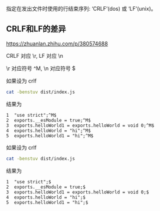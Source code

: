 
指定在发出文件时使用的行结束序列: ‘CRLF’(dos) 或 ‘LF’(unix)。

## CRLF和LF的差异
https://zhuanlan.zhihu.com/p/380574688

CRLF 对应 \r, LF 对应 \n

\r 对应符号 ^M, \n 对应符号 $

如果设为 crlf
```sh
cat -benstuv dist/index.js
```
结果为
```
1  "use strict";^M$
2  exports.__esModule = true;^M$
3  exports.helloWorld1 = exports.helloWorld = void 0;^M$
4  exports.helloWorld = "hi";^M$
5  exports.helloWorld1 = "hi";^M$
```

如果设为 crlf
```sh
cat -benstuv dist/index.js
```
结果为
```
1  "use strict";$
2  exports.__esModule = true;$
3  exports.helloWorld1 = exports.helloWorld = void 0;$
4  exports.helloWorld = "hi";$
5  exports.helloWorld1 = "hi";$
```


